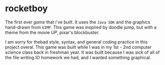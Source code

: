 rocketboy
=========

The first ever *game* that i've built. It uses the `Java SDK` and the graphics hand-drawn from `GIMP`. This game was inspired by doodle jump, but with a theme from the movie *UP*, pixar's blockbuster.

I am sorry for thebad style, syntax, and general coding practice in this project overal. This game was built while I was in my 1st - 2nd computer science class back in freshman year. It was built because I was sick of all of the file writing IO homework we had, and I wanted something graphical.

